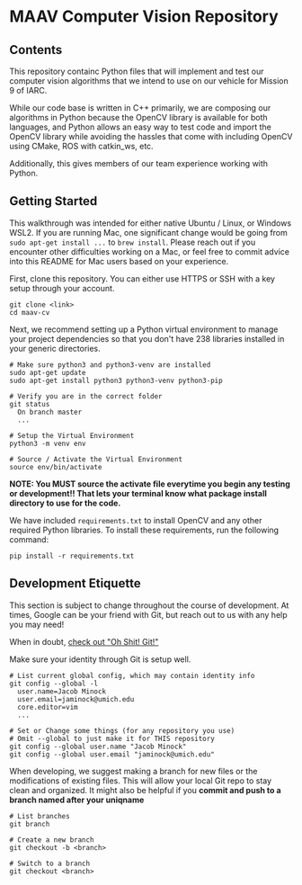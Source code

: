 # MAAV Computer Vision Repository

## Contents

This repository containc Python files that will implement and test our computer
vision algorithms that we intend to use on our vehicle for Mission 9 of IARC.

While our code base is written in C++ primarily, we are composing our algorithms
in Python because the OpenCV library is available for both languages, and Python
allows an easy way to test code and import the OpenCV library while avoiding the
hassles that come with including OpenCV using CMake, ROS with catkin_ws, etc.

Additionally, this gives members of our team experience working with Python.

## Getting Started

This walkthrough was intended for either native Ubuntu / Linux, or Windows WSL2.
If you are running Mac, one significant change would be going from
`sudo apt-get install ...` to `brew install`. Please reach out if you encounter
other difficulties working on a Mac, or feel free to commit advice into this
README for Mac users based on your experience.

First, clone this repository. You can either use HTTPS or SSH with a key setup
through your account.
```
git clone <link>
cd maav-cv
```

Next, we recommend setting up a Python virtual environment to manage your
project dependencies so that you don't have 238 libraries installed in your
generic directories.
```
# Make sure python3 and python3-venv are installed
sudo apt-get update
sudo apt-get install python3 python3-venv python3-pip

# Verify you are in the correct folder
git status
  On branch master
  ...

# Setup the Virtual Environment
python3 -m venv env

# Source / Activate the Virtual Environment
source env/bin/activate
```

**NOTE: You MUST source the activate file everytime you begin any testing or
development!! That lets your terminal know what package install directory to
use for the code.**

We have included `requirements.txt` to install OpenCV and any other required
Python libraries. To install these requirements,
run the following command:
```
pip install -r requirements.txt
```

## Development Etiquette

This section is subject to change throughout the course of development.
At times, Google can be your friend with Git, but reach out to us with
any help you may need!

When in doubt, [check out "Oh Shit! Git!"](https://ohshitgit.com) 


Make sure your identity through Git is setup well.

```
# List current global config, which may contain identity info
git config --global -l
  user.name=Jacob Minock
  user.email=jaminock@umich.edu
  core.editor=vim
  ...

# Set or Change some things (for any repository you use)
# Omit --global to just make it for THIS repository
git config --global user.name "Jacob Minock"
git config --global user.email "jaminock@umich.edu"
```

When developing, we suggest making a branch for new files or the
modifications of existing files. This will allow your local Git repo to stay
clean and organized. It might also be helpful if you **commit and push to a
branch named after your uniqname** 

```
# List branches
git branch

# Create a new branch
git checkout -b <branch>

# Switch to a branch
git checkout <branch>
```
